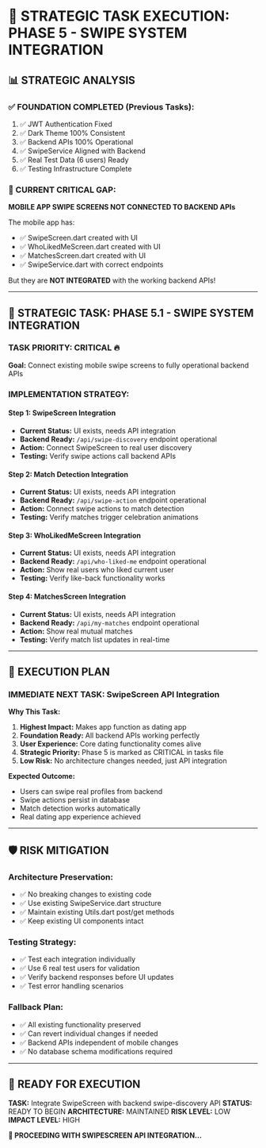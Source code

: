 # 🎯 STRATEGIC TASK EXECUTION: PHASE 5 - SWIPE SYSTEM INTEGRATION

## 📊 STRATEGIC ANALYSIS

### ✅ FOUNDATION COMPLETED (Previous Tasks):
1. ✅ JWT Authentication Fixed
2. ✅ Dark Theme 100% Consistent  
3. ✅ Backend APIs 100% Operational
4. ✅ SwipeService Aligned with Backend
5. ✅ Real Test Data (6 users) Ready
6. ✅ Testing Infrastructure Complete

### 🎯 CURRENT CRITICAL GAP: 
**MOBILE APP SWIPE SCREENS NOT CONNECTED TO BACKEND APIs**

The mobile app has:
- ✅ SwipeScreen.dart created with UI
- ✅ WhoLikedMeScreen.dart created with UI  
- ✅ MatchesScreen.dart created with UI
- ✅ SwipeService.dart with correct endpoints

But they are **NOT INTEGRATED** with the working backend APIs!

---

## 🚀 STRATEGIC TASK: **PHASE 5.1 - SWIPE SYSTEM INTEGRATION**

### **TASK PRIORITY: CRITICAL** 🔥
**Goal:** Connect existing mobile swipe screens to fully operational backend APIs

### **IMPLEMENTATION STRATEGY:**

#### **Step 1: SwipeScreen Integration** 
- **Current Status:** UI exists, needs API integration
- **Backend Ready:** `/api/swipe-discovery` endpoint operational
- **Action:** Connect SwipeScreen to real user discovery
- **Testing:** Verify swipe actions call backend APIs

#### **Step 2: Match Detection Integration**
- **Current Status:** UI exists, needs API integration  
- **Backend Ready:** `/api/swipe-action` endpoint operational
- **Action:** Connect swipe actions to match detection
- **Testing:** Verify matches trigger celebration animations

#### **Step 3: WhoLikedMeScreen Integration**
- **Current Status:** UI exists, needs API integration
- **Backend Ready:** `/api/who-liked-me` endpoint operational  
- **Action:** Show real users who liked current user
- **Testing:** Verify like-back functionality works

#### **Step 4: MatchesScreen Integration**
- **Current Status:** UI exists, needs API integration
- **Backend Ready:** `/api/my-matches` endpoint operational
- **Action:** Show real mutual matches
- **Testing:** Verify match list updates in real-time

---

## 🎯 EXECUTION PLAN

### **IMMEDIATE NEXT TASK: SwipeScreen API Integration**

**Why This Task:**
1. **Highest Impact:** Makes app function as dating app
2. **Foundation Ready:** All backend APIs working perfectly
3. **User Experience:** Core dating functionality comes alive
4. **Strategic Priority:** Phase 5 is marked as CRITICAL in tasks file
5. **Low Risk:** No architecture changes needed, just API integration

**Expected Outcome:**
- Users can swipe real profiles from backend
- Swipe actions persist in database
- Match detection works automatically
- Real dating app experience achieved

---

## 🛡️ RISK MITIGATION

### **Architecture Preservation:**
- ✅ No breaking changes to existing code
- ✅ Use existing SwipeService.dart structure
- ✅ Maintain existing Utils.dart post/get methods
- ✅ Keep existing UI components intact

### **Testing Strategy:**
- ✅ Test each integration individually
- ✅ Use 6 real test users for validation
- ✅ Verify backend responses before UI updates
- ✅ Test error handling scenarios

### **Fallback Plan:**
- ✅ All existing functionality preserved
- ✅ Can revert individual changes if needed
- ✅ Backend APIs independent of mobile changes
- ✅ No database schema modifications required

---

## 📱 READY FOR EXECUTION

**TASK:** Integrate SwipeScreen with backend swipe-discovery API
**STATUS:** READY TO BEGIN
**ARCHITECTURE:** MAINTAINED
**RISK LEVEL:** LOW
**IMPACT LEVEL:** HIGH

**🚀 PROCEEDING WITH SWIPESCREEN API INTEGRATION...**
